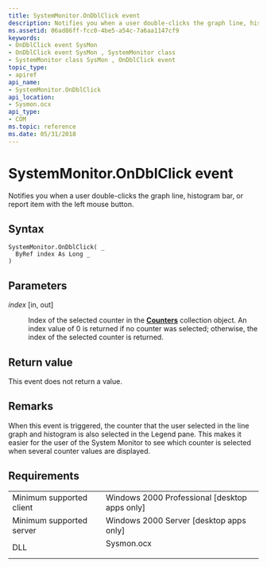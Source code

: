 ```yaml
---
title: SystemMonitor.OnDblClick event
description: Notifies you when a user double-clicks the graph line, histogram bar, or report item with the left mouse button.
ms.assetid: 06ad86ff-fcc0-4be5-a54c-7a6aa1147cf9
keywords:
- OnDblClick event SysMon
- OnDblClick event SysMon , SystemMonitor class
- SystemMonitor class SysMon , OnDblClick event
topic_type:
- apiref
api_name:
- SystemMonitor.OnDblClick
api_location:
- Sysmon.ocx
api_type:
- COM
ms.topic: reference
ms.date: 05/31/2018
---
```


# SystemMonitor.OnDblClick event

Notifies you when a user double-clicks the graph line, histogram bar, or report item with the left mouse button.

## Syntax


```VB
SystemMonitor.OnDblClick( _
  ByRef index As Long _
)
```



## Parameters

<dl> <dt>

*index* \[in, out\]
</dt> <dd>

Index of the selected counter in the [**Counters**](counters.md) collection object. An index value of 0 is returned if no counter was selected; otherwise, the index of the selected counter is returned.

</dd> </dl>

## Return value

This event does not return a value.

## Remarks

When this event is triggered, the counter that the user selected in the line graph and histogram is also selected in the Legend pane. This makes it easier for the user of the System Monitor to see which counter is selected when several counter values are displayed.

## Requirements



|                                     |                                                                                       |
|-------------------------------------|---------------------------------------------------------------------------------------|
| Minimum supported client<br/> | Windows 2000 Professional \[desktop apps only\]<br/>                            |
| Minimum supported server<br/> | Windows 2000 Server \[desktop apps only\]<br/>                                  |
| DLL<br/>                      | <dl> <dt>Sysmon.ocx</dt> </dl> |



 

 





